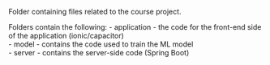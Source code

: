 Folder containing files related to the course project.

Folders contain the following:
	- application - the code for the front-end side of the application (ionic/capacitor) </br>
	- model - contains the code used to train the ML model </br>
	- server - contains the server-side code (Spring Boot) </br>

